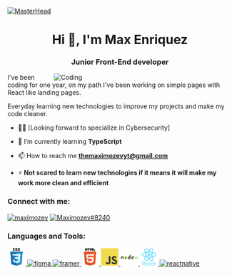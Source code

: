 [![MasterHead](https://giffiles.alphacoders.com/174/1744.gif)]()
<h1 align="center">Hi 👋, I'm Max Enriquez</h1>
<h3 align="center">Junior Front-End developer</h3>
<img align="right" alt="Coding" width="400" src="https://thumbs.gfycat.com/PointedFrequentImperatorangel-size_restricted.gif">
<p>I've been coding for one year, on my path I've been working on simple pages with React like landing pages.

Everyday learning new technologies to improve my projects and make my code cleaner.<p>
  
- 👨‍💻 [Looking forward to specialize in Cybersecurity]

- 🌱 I’m currently learning **TypeScript**

- 📫 How to reach me **themaximozevyt@gmail.com**

- ⚡ **Not scared to learn new technologies if it means it will make my work more clean and efficient**

<h3 align="left">Connect with me:</h3>
<p align="left">
<a href="https://instagram.com/maximozev" target="blank"><img align="center" src="https://raw.githubusercontent.com/rahuldkjain/github-profile-readme-generator/master/src/images/icons/Social/instagram.svg" alt="maximozev" height="30" width="40" /></a>
<a href="https://discord.com/users/Maximozev#8240" target="blank"><img align="center" src="https://raw.githubusercontent.com/rahuldkjain/github-profile-readme-generator/master/src/images/icons/Social/discord.svg" alt="Maximozev#8240" height="30" width="40" /></a>
</p>

<h3 align="left">Languages and Tools:</h3>
<p align="left"> <a href="https://www.w3schools.com/css/" target="_blank" rel="noreferrer"> <img src="https://raw.githubusercontent.com/devicons/devicon/master/icons/css3/css3-original-wordmark.svg" alt="css3" width="40" height="40"/> </a> <a href="https://www.figma.com/" target="_blank" rel="noreferrer"> <img src="https://www.vectorlogo.zone/logos/figma/figma-icon.svg" alt="figma" width="40" height="40"/> </a> <a href="https://www.framer.com/" target="_blank" rel="noreferrer"> <img src="https://www.vectorlogo.zone/logos/framer/framer-icon.svg" alt="framer" width="40" height="40"/> </a> <a href="https://www.w3.org/html/" target="_blank" rel="noreferrer"> <img src="https://raw.githubusercontent.com/devicons/devicon/master/icons/html5/html5-original-wordmark.svg" alt="html5" width="40" height="40"/> </a> <a href="https://developer.mozilla.org/en-US/docs/Web/JavaScript" target="_blank" rel="noreferrer"> <img src="https://raw.githubusercontent.com/devicons/devicon/master/icons/javascript/javascript-original.svg" alt="javascript" width="40" height="40"/> </a> <a href="https://nodejs.org" target="_blank" rel="noreferrer"> <img src="https://raw.githubusercontent.com/devicons/devicon/master/icons/nodejs/nodejs-original-wordmark.svg" alt="nodejs" width="40" height="40"/> </a> <a href="https://reactjs.org/" target="_blank" rel="noreferrer"> <img src="https://raw.githubusercontent.com/devicons/devicon/master/icons/react/react-original-wordmark.svg" alt="react" width="40" height="40"/> </a> <a href="https://reactnative.dev/" target="_blank" rel="noreferrer"> <img src="https://reactnative.dev/img/header_logo.svg" alt="reactnative" width="40" height="40"/> </a> </p>
